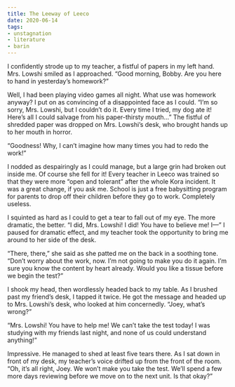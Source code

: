 ```yaml
---
title: The Leeway of Leeco
date: 2020-06-14
tags:
- unstagnation
- literature
- barin
---
```


I confidently strode up to my teacher, a fistful of papers in my left hand. Mrs. Lowshi smiled as I approached. “Good morning, Bobby. Are you here to hand in yesterday’s homework?”
<!-- excerpt -->

Well, I had been playing video games all night. What use was homework anyway? I put on as convincing of a disappointed face as I could. “I’m so sorry, Mrs. Lowshi, but I couldn’t do it. Every time I tried, my dog ate it! Here’s all I could salvage from his paper-thirsty mouth…” The fistful of shredded paper was dropped on Mrs. Lowshi’s desk, who brought hands up to her mouth in horror.

“Goodness! Why, I can’t imagine how many times you had to redo the work!”

I nodded as despairingly as I could manage, but a large grin had broken out inside me. Of course she fell for it! Every teacher in Leeco was trained so that they were more “open and tolerant” after the whole Kora incident. It was a great change, if you ask me. School is just a free babysitting program for parents to drop off their children before they go to work. Completely useless.

I squinted as hard as I could to get a tear to fall out of my eye. The more dramatic, the better. “I did, Mrs. Lowshi! I did! You have to believe me! I—” I paused for dramatic effect, and my teacher took the opportunity to bring me around to her side of the desk.

“There, there,” she said as she patted me on the back in a soothing tone. “Don’t worry about the work, now. I’m not going to make you do it again. I’m sure you know the content by heart already. Would you like a tissue before we begin the test?”

I shook my head, then wordlessly headed back to my table. As I brushed past my friend’s desk, I tapped it twice. He got the message and headed up to Mrs. Lowshi’s desk, who looked at him concernedly. “Joey, what’s wrong?”

“Mrs. Lowshi! You have to help me! We can’t take the test today! I was studying with my friends last night, and none of us could understand anything!”

Impressive. He managed to shed at least five tears there. As I sat down in front of my desk, my teacher’s voice drifted up from the front of the room. “Oh, it’s all right, Joey. We won’t make you take the test. We’ll spend a few more days reviewing before we move on to the next unit. Is that okay?”

